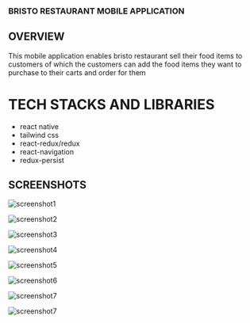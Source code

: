 ### BRISTO RESTAURANT MOBILE APPLICATION

## OVERVIEW
This mobile application enables bristo restaurant sell their food items to customers of which the customers can add the food items they want to purchase to their carts and order for them 

# TECH STACKS AND LIBRARIES
* react native
* tailwind css
* react-redux/redux
* react-navigation
* redux-persist
  
## SCREENSHOTS

![screenshot1](https://ik.imagekit.io/x761p7oyp/bristo-mobile-screenshots/Screenshot_20220921-162158_tf_CrhG06.png?ik-sdk-version=javascript-1.4.3&updatedAt=1663923981925)

![screenshot2](https://ik.imagekit.io/x761p7oyp/bristo-mobile-screenshots/Screenshot_20220921-170128_hwrHiq71Lx.png?ik-sdk-version=javascript-1.4.3&updatedAt=1663923988590)

![screenshot3](https://ik.imagekit.io/x761p7oyp/bristo-mobile-screenshots/Screenshot_20220921-162009_llDQtEM75.png?ik-sdk-version=javascript-1.4.3&updatedAt=1663923988174)

![screenshot4](https://ik.imagekit.io/x761p7oyp/bristo-mobile-screenshots/Screenshot_20220921-162018_yE9aNr-KU-.png?ik-sdk-version=javascript-1.4.3&updatedAt=1663923988596)

![screenshot5](https://ik.imagekit.io/x761p7oyp/bristo-mobile-screenshots/Screenshot_20220921-161853_jsGsKeQhc.png?ik-sdk-version=javascript-1.4.3&updatedAt=1663923988518)

![screenshot6](https://ik.imagekit.io/x761p7oyp/bristo-mobile-screenshots/Screenshot_20220921-161743_vlgQ1IEToB.png?ik-sdk-version=javascript-1.4.3&updatedAt=1663923987819)

![screenshot7](https://ik.imagekit.io/x761p7oyp/bristo-mobile-screenshots/Screenshot_20220921-161732_4_4oPztPl.png?ik-sdk-version=javascript-1.4.3&updatedAt=1663923987599)

![screenshot7](https://ik.imagekit.io/x761p7oyp/bristo-mobile-screenshots/Screenshot_20220921-162411_TXwLsN-nL.png?ik-sdk-version=javascript-1.4.3&updatedAt=1663923987553)

